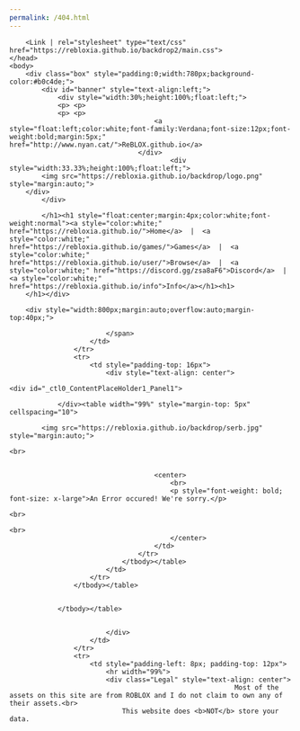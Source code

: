 ```yaml
---
permalink: /404.html
---
```



<title>
	ReBLOX
	
</title><link rel="shortcut icon" href="https://rebloxia.github.io/backdrop/icon.ico" /><Link | rel="stylesheet" type="text/css" href="https://rebloxia.github.io/backdrop2/main.css">
<link href="https://rebloxia.github.io/backdrop/ReBLOX.css" type="text/css" rel="stylesheet"><link id="_ctl0_AdaptersInvariantImportCSS" rel="stylesheet" href="https://rebloxia.github.io/backdrop/Import.css" type="text/css">
	<link href="https://rebloxia.github.io/backdrop/Frontpage.css" type="text/css" rel="stylesheet"><link href="https://rebloxia.github.io/backdrop/Inbox.css" type="text/css" rel="stylesheet"><link href="https://rebloxia.github.io/backdrop/Message.css" type="text/css" rel="stylesheet"><link href="https://rebloxia.github.io/backdrop/ReBLOX(1).css" type="text/css" rel="stylesheet"><link href="https://rebloxia.github.io/backdrop/Toolbox.css" type="text/css" rel="stylesheet"><link href="https://rebloxia.github.io/backdrop.css" type="text/css" rel="stylesheet"></head>
		<form name="aspnetForm" method="post" action="login" id="aspnetForm">

		<Link | rel="stylesheet" type="text/css" href="https://rebloxia.github.io/backdrop2/main.css">
	</head>
	<body>
		<div class="box" style="padding:0;width:780px;background-color:#b0c4de;">
			<div id="banner" style="text-align:left;">
				<div style="width:30%;height:100%;float:left;">
				<p> <p>
				<p> <p>
										<a style="float:left;color:white;font-family:Verdana;font-size:12px;font-weight:bold;margin:5px;" href="http://www.nyan.cat/">ReBLOX.github.io</a>
									</div>
											<div style="width:33.33%;height:100%;float:left;">
			<img src="https://rebloxia.github.io/backdrop/logo.png" style="margin:auto;">
		</div>
			</div>
			
			</h1><h1 style="float:center;margin:4px;color:white;font-weight:normal"><a style="color:white;" href="https://rebloxia.github.io/">Home</a>  |  <a style="color:white;" href="https://rebloxia.github.io/games/">Games</a>  |  <a style="color:white;" href="https://rebloxia.github.io/user/">Browse</a>  |  <a style="color:white;" href="https://discord.gg/zsa8aF6">Discord</a>  |  <a style="color:white;" href="https://rebloxia.github.io/info">Info</a></h1><h1>
		</h1></div>
		
		<div style="width:800px;margin:auto;overflow:auto;margin-top:40px;">
								
							</span>
						</td>
					</tr>
					<tr>
						<td style="padding-top: 16px">
							<div style="text-align: center">
								
	<div id="_ctl0_ContentPlaceHolder1_Panel1">
	
				</div><table width="99%" style="margin-top: 5px" cellspacing="10">

<!---->
<!---->
			<img src="https://rebloxia.github.io/backdrop/serb.jpg" style="margin:auto;">

<!---->
<!---->


	<br>
	

										<center>
											<br>
											<p style="font-weight: bold; font-size: x-large">An Error occured! We're sorry.</p>
																						<br>
																						<br>
											</center>
										</td>
									</tr>
								</tbody></table>
							</td>
						</tr>
					</tbody></table>
				
					
				</tbody></table>


							</div>
						</td>
					</tr>
					<tr>
						<td style="padding-left: 8px; padding-top: 12px">
							<hr width="99%">
							<div class="Legal" style="text-align: center">
															Most of the assets on this site are from ROBLOX and I do not claim to own any of their assets.<br>
								This website does <b>NOT</b> store your data.
</div>
						</td>
					</tr>
				</tbody></table>
			</div>
</body></html>
